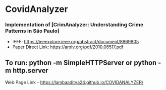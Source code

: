 # CovidAnalyzer

### Implementation of [CrimAnalyzer: Understanding Crime Patterns in São Paulo]
* IEEE: https://ieeexplore.ieee.org/abstract/document/8869805
* Paper Direct Link: https://arxiv.org/pdf/2010.06517.pdf

## To run: python -m SimpleHTTPServer or python -m http.server

Web Page Link - https://lambaaditya24.github.io/COVIDANALYZER/
